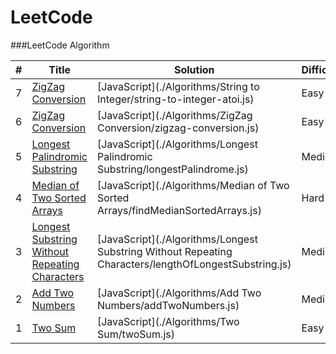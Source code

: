 LeetCode
========

###LeetCode Algorithm

| # | Title | Solution | Difficulty |
|---| ----- | -------- | ---------- |
|7|[ZigZag Conversion](https://leetcode.com/problems/string-to-integer-atoi/) |[JavaScript](./Algorithms/String to Integer/string-to-integer-atoi.js)|Easy|
|6|[ZigZag Conversion](https://leetcode.com/problems/zigzag-conversion/) |[JavaScript](./Algorithms/ZigZag Conversion/zigzag-conversion.js)|Easy|
|5|[Longest Palindromic Substring](https://leetcode.com/problems/longest-palindromic-substring/) |[JavaScript](./Algorithms/Longest Palindromic Substring/longestPalindrome.js)|Medium|
|4|[Median of Two Sorted Arrays](https://leetcode.com/problems/median-of-two-sorted-arrays/) |[JavaScript](./Algorithms/Median of Two Sorted Arrays/findMedianSortedArrays.js)|Hard|
|3|[Longest Substring Without Repeating Characters](https://leetcode.com/problems/longest-substring-without-repeating-characters/) | [JavaScript](./Algorithms/Longest Substring Without Repeating Characters/lengthOfLongestSubstring.js)|Medium|
|2|[Add Two Numbers](https://leetcode.com/problems/add-two-numbers/) | [JavaScript](./Algorithms/Add Two Numbers/addTwoNumbers.js)|Medium|
|1|[Two Sum](https://leetcode.com/problems/two-sum/) | [JavaScript](./Algorithms/Two Sum/twoSum.js)|Easy|
